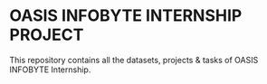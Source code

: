 # OASIS INFOBYTE INTERNSHIP PROJECT

This repository contains all the datasets, projects & tasks of OASIS INFOBYTE Internship.
